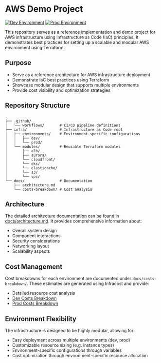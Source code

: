 # AWS Demo Project

[![Dev Environment](https://github.com/cvitaa11/aws-demo/actions/workflows/terraform-dev.yml/badge.svg)](https://github.com/cvitaa11/aws-demo/actions/workflows/terraform-dev.yml)
[![Prod Environment](https://github.com/cvitaa11/aws-demo/actions/workflows/terraform-prod.yml/badge.svg)](https://github.com/cvitaa11/aws-demo/actions/workflows/terraform-prod.yml)

This repository serves as a reference implementation and demo project for AWS infrastructure using Infrastructure as Code (IaC) principles. It demonstrates best practices for setting up a scalable and modular AWS environment using Terraform.

## Purpose

- Serve as a reference architecture for AWS infrastructure deployment
- Demonstrate IaC best practices using Terraform
- Showcase modular design that supports multiple environments
- Provide cost visibility and optimization strategies

## Repository Structure

```
.
├── .github/
│   └── workflows/       # CI/CD pipeline definitions
├── infra/               # Infrastructure as Code root
│   ├── environments/    # Environment-specific configurations
│   │   ├── dev/
│   │   └── prod/
│   └── modules/         # Reusable Terraform modules
│       ├── alb/
│       ├── aurora/
│       └── cloudfront/
│       └── eks/
│       └── elasticache/
│       └── s3/
│       └── vpc/
└── docs/                # Documentation
    ├── architecture.md
    └── costs-breakdown/ # Cost analysis
```

## Architecture

The detailed architecture documentation can be found in [docs/architecture.md](docs/architecture.md). It provides comprehensive information about:

- Overall system design
- Component interactions
- Security considerations
- Networking layout
- Scalability aspects

## Cost Management

Cost breakdowns for each environment are documented under `docs/costs-breakdown/`. These estimates are generated using Infracost and provide:

- Detailed resource cost analysis
- [Dev Costs Breakdown](https://html-preview.github.io/?url=https://github.com/cvitaa11/aws-demo/blob/main/docs/costs-breakdown/costs-dev.html)
- [Prod Costs Breakdown](https://html-preview.github.io/?url=https://github.com/cvitaa11/aws-demo/blob/main/docs/costs-breakdown/costs-prod.html)

## Environment Flexibility

The infrastructure is designed to be highly modular, allowing for:

- Easy deployment across multiple environments (dev, prod)
- Customizable resource sizing (e.g. instance types)
- Environment-specific configurations through variables
- Cost optimization through environment-specific resource allocation
